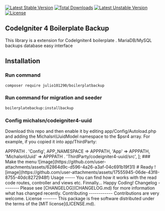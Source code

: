 [![Latest Stable Version](https://poser.okvpn.org/julio101290/boilerplatbackup/v/stable)](https://packagist.org/packages/julio101290/boilerplatbackup) [![Total Downloads](https://poser.okvpn.org/julio101290/boilerplatbackup/downloads)](https://packagist.org/packages/julio101290/boilerplatbackup) [![Latest Unstable Version](https://poser.okvpn.org/julio101290/boilerplatbackup/v/unstable)](https://packagist.org/packages/julio101290/boilerplatbackup) [![License](https://poser.okvpn.org/julio101290/boilerplatbackup/license)](https://packagist.org/packages/julio101290/boilerplatbackup)

## CodeIgniter 4 Boilerplate Backup
 This library is a extension for CodeIgniter4 boilerplate . MariaDB/MySQL backups database easy interface 

## Installation

### Run command 

    composer require julio101290/boilerplatbackup

### Run command for migration and seeder

	boilerplatebackup:installbackup
 
### Config michalsn/codeigniter4-uuid
Download this repo and then enable it by editing app/Config/Autoload.php and adding the Michalsn\UuidModel namespace to the $psr4 array. For example, if you copied it into app/ThirdParty:

<?php

	$psr4 = [
	    'Config'      => APPPATH . 'Config',
	    APP_NAMESPACE => APPPATH,
	    'App'         => APPPATH,
	    'Michalsn\Uuid' => APPPATH . 'ThirdParty/codeigniter4-uuid/src',
	];

### Make the menu
![image](https://github.com/user-attachments/assets/62864d9c-d596-4a26-a3af-04c691b19f31)



# Ready
![image](https://github.com/user-attachments/assets/17555945-06de-43f8-8755-40dc8272948f)


Usage
-----
You can find how it works with the read code routes, controller and views etc. Finnally... Happy Coding!

Changelog
--------
Please see [CHANGELOG](CHANGELOG.md) for more information what has changed recently.

Contributing
------------
Contributions are very welcome.

License
-------

This package is free software distributed under the terms of the [MIT license](LICENSE.md).
